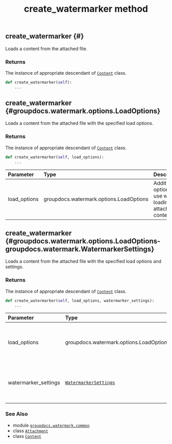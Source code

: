﻿---
title: create_watermarker method
second_title: GroupDocs.Watermark for Python via .NET API References
description: 
type: docs
url: /python-net/groupdocs.watermark.common/attachment/create_watermarker/
is_root: false
weight: 20
---

## create_watermarker {#}

Loads a content from the attached file.


### Returns 


The instance of appropriate descendant of [`Content`](/watermark/python-net/groupdocs.watermark.contents/content) class.


```python
def create_watermarker(self):
    ...
```




## create_watermarker {#groupdocs.watermark.options.LoadOptions}

Loads a content from the attached file with the specified load options.


### Returns 


The instance of appropriate descendant of [`Content`](/watermark/python-net/groupdocs.watermark.contents/content) class.


```python
def create_watermarker(self, load_options):
    ...
```


| Parameter | Type | Description |
| :- | :- | :- |
| load_options | groupdocs.watermark.options.LoadOptions | Additional options to use when loading an attachment content. |


## create_watermarker {#groupdocs.watermark.options.LoadOptions-groupdocs.watermark.WatermarkerSettings}

Loads a content from the attached file with the specified load options and settings.


### Returns 


The instance of appropriate descendant of [`Content`](/watermark/python-net/groupdocs.watermark.contents/content) class.


```python
def create_watermarker(self, load_options, watermarker_settings):
    ...
```


| Parameter | Type | Description |
| :- | :- | :- |
| load_options | groupdocs.watermark.options.LoadOptions | Additional options to use when loading an attachment content. |
| watermarker_settings | [`WatermarkerSettings`](/watermark/python-net/groupdocs.watermark/watermarkersettings) | Additional settings to use when working with loaded document. |



### See Also
* module [`groupdocs.watermark.common`](../../)
* class [`Attachment`](/watermark/python-net/groupdocs.watermark.common/attachment)
* class [`Content`](/watermark/python-net/groupdocs.watermark.contents/content)
